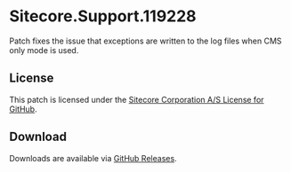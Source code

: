 # Sitecore.Support.119228
Patch fixes the issue that exceptions are written to the log files when CMS only mode is used.

## License  
This patch is licensed under the [Sitecore Corporation A/S License for GitHub](https://github.com/sitecoresupport/Sitecore.Support.119228/blob/master/LICENSE).  

## Download  
Downloads are available via [GitHub Releases](https://github.com/sitecoresupport/Sitecore.Support.119228/releases).  
